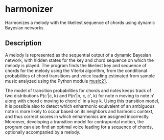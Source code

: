 # harmonizer
Harmonizes a melody with the likeliest sequence of chords using dynamic Bayesian networks.

## Description

A melody is represented as the sequential output of a dynamic Bayesian network, with hidden states for the key and chord sequence on which the melody is played. The program finds the likeliest key and sequence of chords for the melody using the Viterbi algorithm, from the conditional probabilities of chord transitions and voice leading estimated from sample music analyzed using the Python module [music21](https://github.com/cuthbertLab/music21). 

The model of transition probabilities for chords and notes keeps track of two distributions P(c'|c, k) and P(n'|n, c, c', k) for note n moving to note n' along with chord c moving to chord c' in a key k. Using this transition model, it is possible also to detect which enharmonic equivalent of an ambiguous note is more likely to occur based on its neighbors and harmonic context, and thus correct scores in which enharmonics are assigned incorrectly. Moreover, developing a transition model for contrapuntal motion, the program can also find an optimal voice leading for a sequence of chords, optionally accompanied by a melody.
